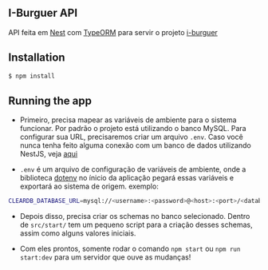 ## I-Burguer API

API feita em [Nest](https://github.com/nestjs/nest) com [TypeORM](http://typeorm.io) para servir o projeto [i-burguer](https://github.com/liverday/i-burguer)

## Installation

```bash
$ npm install
```

## Running the app

 - Primeiro, precisa mapear as variáveis de ambiente para o sistema funcionar. Por padrão o projeto está utilizando o banco MySQL. 
 Para configurar sua URL, precisaremos criar um arquivo `.env`. Caso você nunca tenha feito alguma conexão com um banco de dados utilizando NestJS, veja [aqui](https://docs.nestjs.com/techniques/database)
 
 - `.env` é um arquivo de configuração de variáveis de ambiente, onde a biblioteca [dotenv](https://github.com/motdotla/dotenv) no ínicio da aplicação pegará essas variáveis e exportará ao sistema de origem. exemplo: 
 
 ```sh
 CLEARDB_DATABASE_URL=mysql://<username>:<password>@<host>:<port>/<database>
 ```
 - Depois disso, precisa criar os schemas no banco selecionado. Dentro de `src/start/` tem um pequeno script para a criação desses schemas, assim como alguns valores iniciais.
 
 - Com eles prontos, somente rodar o comando `npm start` ou `npm run start:dev` para um servidor que ouve as mudanças!
